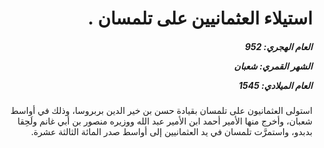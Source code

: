 <h1 dir="rtl">استيلاء العثمانيين على تلمسان .</h1>

<h5 dir="rtl">العام الهجري:  952

الشهر القمري: شعبان

العام الميلادي: 1545</h5>

<p dir="rtl">استولى العثمانيون على تلمسان بقيادة حسن بن خير الدين بربروسا، وذلك في أواسط شعبان، وأخرج منها الأمير أحمد ابن الأمير عبد الله ووزيره منصور بن أبي غانم ولَحِقا بدبدو، واستمرَّت تلمسان في يد العثمانيين إلى أواسط صدر المائة الثالثة عشرة.</p></br>
